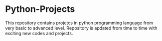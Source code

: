 # Python-Projects

This repository contains projetcs in python programming language from very basic to advanced level.
Repository is apdated from time to time with exciting new codes and projects.

